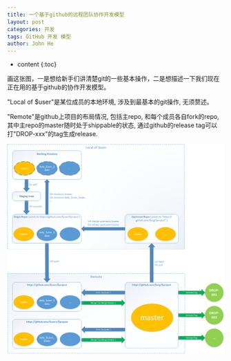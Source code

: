 ```yaml
---
title: 一个基于github的远程团队协作开发模型
layout: post
categories: 开发
tags: GitHub 开发 模型
author: John He
---
```


* content
{:toc}

画这张图，一是想给新手们讲清楚git的一些基本操作，二是想描述一下我们现在正在用的基于github的协作开发模型。

"Local of $user"是某位成员的本地环境, 涉及到最基本的git操作, 无须赘述。

"Remote"是github上项目的布局情况, 包括主repo, 和每个成员各自fork的repo, 其中主repo的master随时处于shippable的状态, 通过github的release tag可以打"DROP-xxx"的tag生成release.

![Image of GitHub Dev Model](https://raw.githubusercontent.com/johnhx/johnhx.github.io/master/img/github_base_model.png)